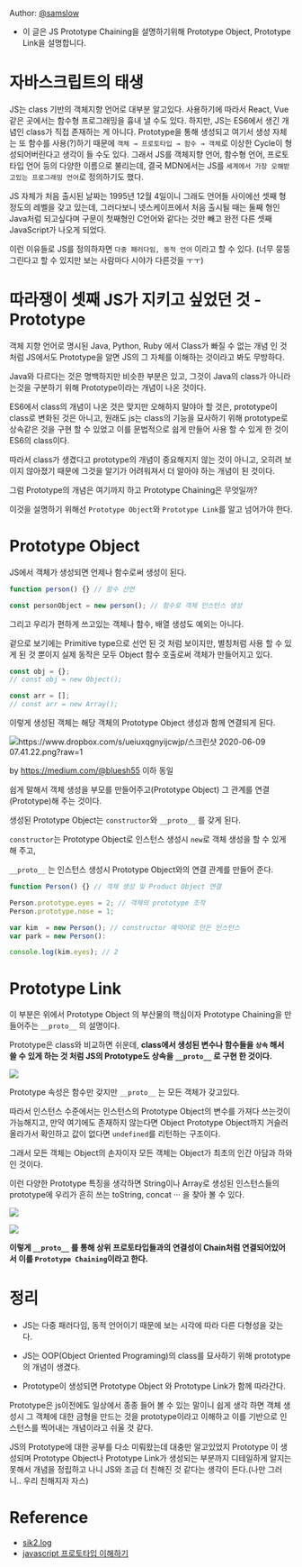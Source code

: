 Author: [@samslow](https://github.com/samslow)

- 이 글은 JS Prototype Chaining을 설명하기위해 Prototype Object, Prototype Link을 설명합니다.

# 자바스크립트의 태생

JS는 class 기반의 객체지향 언어로 대부분 알고있다. 사용하기에 따라서 React, Vue 같은 곳에서는 함수형 프로그래밍을 흉내 낼 수도 있다. 하지만, JS는 ES6에서 생긴 개념인 class가 직접 존재하는 게 아니다. Prototype을 통해 생성되고 여기서 생성 자체는 또 함수를 사용(?)하기 때문에 `객체 → 프로토타입 → 함수 → 객체`로 이상한 Cycle이 형성되어버린다고 생각이 들 수도 있다. 그래서 JS를 객체지향 언어, 함수형 언어, 프로토 타입 언어 등의 다양한 이름으로 불리는데, 결국 MDN에서는 JS를 `세계에서 가장 오해받고있는 프로그래밍 언어`로 정의하기도 했다.

JS 자체가 처음 출시된 날짜는 1995년 12월 4일이니 그래도 언어들 사이에선 셋째 형 정도의 레벨을 갖고 있는데, 그러다보니 넷스케이프에서 처음 출시될 때는 둘째 형인 Java처럼 되고싶다며 구문이 첫째형인 C언어와 같다는 것만 빼고 완전 다른 셋째 JavaScript가 나오게 되었다.

이런 이유들로 JS를 정의하자면 `다중 패러다임, 동적 언어` 이라고 할 수 있다. (너무 뭉뚱그린다고 할 수 있지만 보는 사람마다 시야가 다른것을 ㅜㅜ)

# 따라쟁이 셋째 JS가 지키고 싶었던 것 - Prototype

객체 지향 언어로 명시된 Java, Python, Ruby 에서 Class가 빠질 수 없는 개념 인 것처럼 JS에서도 Prototype을 알면 JS의 그 자체를 이해하는 것이라고 봐도 무방하다.

Java와 다르다는 것은 명백하지만 비슷한 부분은 있고, 그것이 Java의 class가 아니라는것을 구분하기 위해 Prototype이라는 개념이 나온 것이다.

ES6에서 class의 개념이 나온 것은 맞지만 오해하지 말야아 할 것은, prototype이 class로 변화된 것은 아니고, 원래도 js는 class의 기능을 묘사하기 위해 prototype로 상속같은 것을 구현 할 수 있었고 이를 문법적으로 쉽게 만들어 사용 할 수 있게 한 것이 ES6의 class이다.

따라서 class가 생겼다고 prototype의 개념이 중요해지지 않는 것이 아니고, 오히려 보이지 않아졌기 때문에 그것을 알기가 어려워져서 더 알아야 하는 개념이 된 것이다.

그럼 Prototype의 개념은 여기까지 하고 Prototype Chaining은 무엇일까?

이것을 설명하기 위해선 `Prototype Object`와 `Prototype Link`를 알고 넘어가야 한다.

# Prototype Object

JS에서 객체가 생성되면 언제나 함수로써 생성이 된다.

```jsx
function person() {} // 함수 선언

const personObject = new person(); // 함수로 객체 인스턴스 생성
```

그리고 우리가 편하게 쓰고있는 객체나 함수, 배열 생성도 예외는 아니다.

겉으로 보기에는 Primitive type으로 선언 된 것 처럼 보이지만, 별칭처럼 사용 할 수 있게 된 것 뿐이지 실제 동작은 모두 Object 함수 호출로써 객체가 만들어지고 있다.

```jsx
const obj = {};
// const obj = new Object();

const arr = [];
// const arr = new Array();
```

이렇게 생성된 객체는 해당 객체의 Prototype Object 생성과 함께 연결되게 된다.

![https://www.dropbox.com/s/ueiuxqgnyijcwjp/스크린샷 2020-06-09 07.41.22.png?raw=1](https://www.dropbox.com/s/ueiuxqgnyijcwjp/%EC%8A%A4%ED%81%AC%EB%A6%B0%EC%83%B7%202020-06-09%2007.41.22.png?raw=1)

by https://medium.com/@bluesh55 이하 동일

쉽게 말해서 객체 생성을 부모를 만들어주고(Prototype Object) 그 관계를 연결(Prototype)해 주는 것이다.

생성된 Prototype Object는 `constructor`와 `__proto__` 를 갖게 된다.

`constructor`는 Prototype Object로 인스턴스 생성시 `new`로 객체 생성을 할 수 있게 해 주고,

`__proto__` 는 인스턴스 생성시 Prototype Object와의 연결 관계를 만들어 준다.

```jsx
function Person() {} // 객체 생성 및 Product Object 연결

Person.prototype.eyes = 2; // 객체의 prototype 조작
Person.prototype.nose = 1;

var kim  = new Person(); // constructor 예약어로 만든 인스턴스
var park = new Person():

console.log(kim.eyes); // 2
```

# Prototype Link

이 부분은 위에서 Prototype Object 의 부산물의 핵심이자 Prototype Chaining을 만들어주는 `__proto__` 의 설명이다.

Prototype은 class와 비교하면 쉬운데, **class에서 생성된 변수나 함수들을 `상속` 해서 쓸 수 있게 하는 것 처럼 JS의 Prototype도 상속을 `__proto__` 로 구현 한 것이다.**

![](https://www.dropbox.com/s/eqtgc18dd1mlgo0/%EC%8A%A4%ED%81%AC%EB%A6%B0%EC%83%B7%202020-06-09%2008.46.44.png?raw=1)

Prototype 속성은 함수만 갖지만 `__proto__` 는 모든 객체가 갖고있다.

따라서 인스턴스 수준에서는 인스턴스의 Prototype Object의 변수를 가져다 쓰는것이 가능해지고, 만약 여기에도 존재하지 않는다면 Object Prototype Object까지 거슬러 올라가서 확인하고 값이 없다면 `undefined`를 리턴하는 구조이다.

그래서 모든 객체는 Object의 손자이자 모든 객체는 Object가 최초의 인간 아담과 하와인 것이다.

이런 다양한 Prototype 특징을 생각하면 String이나 Array로 생성된 인스턴스들의 prototype에 우리가 흔히 쓰는 toString, concat ··· 을 찾아 볼 수 있다.

![](https://www.dropbox.com/s/wrhei21s1421tbl/%EC%8A%A4%ED%81%AC%EB%A6%B0%EC%83%B7%202020-06-09%2008.44.40.png?raw=1)

![](https://www.dropbox.com/s/0sv8w7kgww12x26/%EC%8A%A4%ED%81%AC%EB%A6%B0%EC%83%B7%202020-06-09%2008.44.13.png?raw=1)

**이렇게 `__proto__` 를 통해 상위 프로토타입들과의 연결성이 Chain처럼 연결되어있어서 이를 `Prototype Chaining`이라고 한다.**

# 정리

- JS는 다중 패러다임, 동적 언어이기 때문에 보는 시각에 따라 다른 다형성을 갖는다.

- JS는 OOP(Object Oriented Programing)의 class를 묘사하기 위해 prototype의 개념이 생겼다.
- Prototype이 생성되면 Prototype Object 와 Prototype Link가 함께 따라간다.

Prototype은 js이전에도 일상에서 종종 들어 볼 수 있는 말이니 쉽게 생각 하면 객체 생성시 그 객체에 대한 금형을 만드는 것을 prototype이라고 이해하고 이를 기반으로 인스턴스를 찍어내는 개념이라고 쉬울 것 같다.

JS의 Prototype에 대한 공부를 다소 미뤄왔는데 대충만 알고있었지 Prototype 이 생성되며 Prototype Object나 Prototype Link가 생성되는 부분까지 디테일하게 알지는 못해서 개념을 정립하고 나니 JS와 조금 더 친해진 것 같다는 생각이 든다.(나만 그러니.. 우리 친해지자 자스)

# Reference

- [sik2.log](https://velog.io/@sik2/JS-CoreJavaScript-프로토타입-체이닝Prototype-Link-Prototype-Object)
- [javascript 프로토타입 이해하기](https://medium.com/@bluesh55/javascript-prototype-이해하기-f8e67c286b67)
